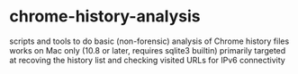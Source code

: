 # chrome-history-analysis
scripts and tools to do basic (non-forensic) analysis of Chrome history files
works on Mac only (10.8 or later, requires sqlite3 builtin)
primarily targeted at recoving the history list and checking visited URLs for IPv6 connectivity
